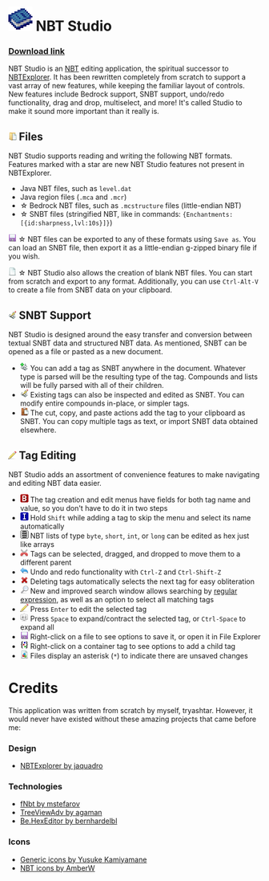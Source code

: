 # <img src="NbtStudio/Resources/app_image_256.png" width=48> NBT Studio

### [Download link](https://github.com/tryashtar/nbt-studio/releases)

NBT Studio is an [NBT](https://wiki.vg/NBT) editing application, the spiritual successor to [NBTExplorer](https://github.com/jaquadro/NBTExplorer). It has been rewritten completely from scratch to support a vast array of new features, while keeping the familiar layout of controls. New features include Bedrock support, SNBT support, undo/redo functionality, drag and drop, multiselect, and more! It's called Studio to make it sound more important than it really is.

## <img src="NbtStudio/Resources/action_open_file_image.png" width=16> Files
NBT Studio supports reading and writing the following NBT formats. Features marked with a star are new NBT Studio features not present in NBTExplorer.

* Java NBT files, such as `level.dat`
* Java region files (`.mca` and `.mcr`)
* ☆ Bedrock NBT files, such as `.mcstructure` files (little-endian NBT)
* ☆ SNBT files (stringified NBT, like in commands: `{Enchantments:[{id:sharpness,lvl:10s}]}`)

<img src="NbtStudio/Resources/action_save_image.png" width=16> ☆ NBT files can be exported to any of these formats using `Save as`. You can load an SNBT file, then export it as a little-endian g-zipped binary file if you wish.

<img src="NbtStudio/Resources/action_new_image.png" width=16> ☆ NBT Studio also allows the creation of blank NBT files. You can start from scratch and export to any format. Additionally, you can use `Ctrl-Alt-V` to create a file from SNBT data on your clipboard.

## <img src="NbtStudio/Resources/action_edit_snbt_image.png" width=16> SNBT Support
NBT Studio is designed around the easy transfer and conversion between textual SNBT data and structured NBT data. As mentioned, SNBT can be opened as a file or pasted as a new document.

* <img src="NbtStudio/Resources/action_add_snbt_image.png" width=16> You can add a tag as SNBT anywhere in the document. Whatever type is parsed will be the resulting type of the tag. Compounds and lists will be fully parsed with all of their children.
* <img src="NbtStudio/Resources/action_edit_snbt_image.png" width=16> Existing tags can also be inspected and edited as SNBT. You can modify entire compounds in-place, or simpler tags.
* <img src="NbtStudio/Resources/action_paste_image.png" width=16> The cut, copy, and paste actions add the tag to your clipboard as SNBT. You can copy multiple tags as text, or import SNBT data obtained elsewhere.

## <img src="NbtStudio/Resources/action_edit_image.png" width=16> Tag Editing
NBT Studio adds an assortment of convenience features to make navigating and editing NBT data easier.

* <img src="NbtStudio/Resources/tag_byte_image.png" width=16> The tag creation and edit menus have fields for both tag name and value, so you don't have to do it in two steps
* <img src="NbtStudio/Resources/tag_int_image.png" width=16> Hold `Shift` while adding a tag to skip the menu and select its name automatically
* <img src="NbtStudio/Resources/tag_list_image.png" width=16> NBT lists of type `byte`, `short`, `int`, or `long` can be edited as hex just like arrays
* <img src="NbtStudio/Resources/action_cut_image.png" width=16> Tags can be selected, dragged, and dropped to move them to a different parent
* <img src="NbtStudio/Resources/action_undo_image.png" width=16> Undo and redo functionality with `Ctrl-Z` and `Ctrl-Shift-Z`
* <img src="NbtStudio/Resources/action_delete_image.png" width=16> Deleting tags automatically selects the next tag for easy obliteration
* <img src="NbtStudio/Resources/action_search_image.png" width=16> New and improved search window allows searching by [regular expression](https://en.wikipedia.org/wiki/Regular_expression), as well as an option to select all matching tags
* <img src="NbtStudio/Resources/action_edit_image.png" width=16> Press `Enter` to edit the selected tag
* <img src="NbtStudio/Resources/action_sort_image.png" width=16> Press `Space` to expand/contract the selected tag, or `Ctrl-Space` to expand all
* <img src="NbtStudio/Resources/action_save_image.png" width=16> Right-click on a file to see options to save it, or open it in File Explorer
* <img src="NbtStudio/Resources/tag_compound_image.png" width=16> Right-click on a container tag to see options to add a child tag
* <img src="NbtStudio/Resources/file_image.png" width=16> Files display an asterisk (`*`) to indicate there are unsaved changes

# Credits
This application was written from scratch by myself, tryashtar. However, it would never have existed without these amazing projects that came before me:

### Design
* [NBTExplorer by jaquadro](https://github.com/jaquadro/NBTExplorer)

### Technologies
* [fNbt by mstefarov](https://github.com/mstefarov/fNbt)
* [TreeViewAdv by agaman](https://sourceforge.net/projects/treeviewadv)
* [Be.HexEditor by bernhardelbl](https://sourceforge.net/projects/hexbox)

### Icons
* [Generic icons by Yusuke Kamiyamane](https://p.yusukekamiyamane.com)
* [NBT icons by AmberW](https://github.com/AmberWat)

